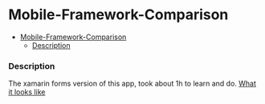 # Mobile-Framework-Comparison
- [Mobile-Framework-Comparison](#mobile-framework-comparison)
    - [Description](#description)
  

### Description
The xamarin forms version of this app, took about 1h to learn and do.
[What it looks like](assets/images/xamarin-app-screenshot.png)

    


